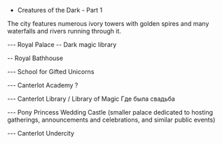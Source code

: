 - Creatures of the Dark - Part 1

The city features numerous ivory towers with golden spires and many waterfalls and rivers running through it.


--- Royal Palace
-- Dark magic library 

-- Royal Bathhouse




--- School for Gifted Unicorns

--- Canterlot Academy ?


--- Canterlot Library / Library of Magic
Где была свадьба


--- Pony Princess Wedding Castle (smaller palace dedicated to hosting gatherings, announcements and celebrations, and similar public events)




--- Canterlot Undercity